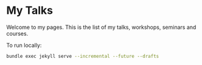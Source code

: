 # My Talks

Welcome to my pages. This is the list of my talks, workshops, seminars and courses.


To run locally:

```bash
bundle exec jekyll serve --incremental --future --drafts
```
